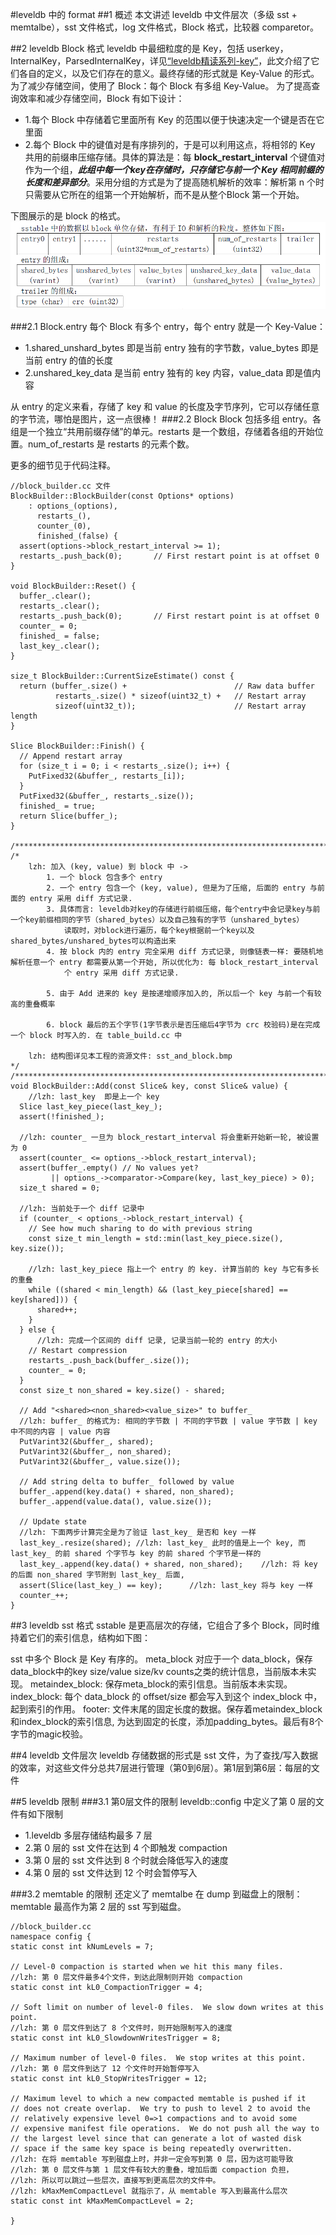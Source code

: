 #leveldb 中的 format
##1 概述
本文讲述 leveldb 中文件层次（多级 sst + memtalbe），sst 文件格式，log 文件格式，Block 格式，比较器 comparetor。

##2 leveldb Block 格式
leveldb 中最细粒度的是 Key，包括 userkey，InternalKey，ParsedInternalKey，详见[“leveldb精读系列-key”][1]，此文介绍了它们各自的定义，以及它们存在的意义。最终存储的形式就是 Key-Value 的形式。为了减少存储空间，使用了 Block：每个 Block 有多组 Key-Value。
为了提高查询效率和减少存储空间，Block 有如下设计：
- 1.每个 Block 中存储着它里面所有 Key 的范围以便于快速决定一个键是否在它里面
- 2.每个 Block 中的键值对是有序排列的，于是可以利用这点，将相邻的 Key 共用的前缀串压缩存储。具体的算法是：每 **block_restart_interval** 个键值对作为一个组，***此组中每一个key在存储时，只存储它与前一个 Key 相同前缀的长度和差异部分***。采用分组的方式是为了提高随机解析的效率：解析第 n 个时只需要从它所在的组第一个开始解析，而不是从整个Block 第一个开始。

下图展示的是 block 的格式。
![](/assets/leveldb/sst_block.bmp)

###2.1 Block.entry
每个 Block 有多个 entry，每个 entry 就是一个 Key-Value：
- 1.shared_unshard\_bytes 即是当前 entry 独有的字节数，value\_bytes 即是当前 entry 的值的长度
- 2.unshared\_key\_data 是当前 entry 独有的 key 内容，value_data 即是值内容

从 entry 的定义来看，存储了 key 和 value 的长度及字节序列，它可以存储任意的字节流，哪怕是图片，这一点很棒！
###2.2 Block
Block 包括多组 entry。各组是一个独立“共用前缀存储”的单元。restarts 是一个数组，存储着各组的开始位置。num\_of\_restarts 是 restarts 的元素个数。

更多的细节见于代码注释。

```
//block_builder.cc 文件
BlockBuilder::BlockBuilder(const Options* options)
    : options_(options),
      restarts_(),
      counter_(0),
      finished_(false) {
  assert(options->block_restart_interval >= 1);
  restarts_.push_back(0);       // First restart point is at offset 0
}

void BlockBuilder::Reset() {
  buffer_.clear();
  restarts_.clear();
  restarts_.push_back(0);       // First restart point is at offset 0
  counter_ = 0;
  finished_ = false;
  last_key_.clear();
}

size_t BlockBuilder::CurrentSizeEstimate() const {
  return (buffer_.size() +                        // Raw data buffer
          restarts_.size() * sizeof(uint32_t) +   // Restart array
          sizeof(uint32_t));                      // Restart array length
}

Slice BlockBuilder::Finish() {
  // Append restart array
  for (size_t i = 0; i < restarts_.size(); i++) {
    PutFixed32(&buffer_, restarts_[i]);
  }
  PutFixed32(&buffer_, restarts_.size());
  finished_ = true;
  return Slice(buffer_);
}

/************************************************************************/
/* 
	lzh: 加入 (key, value) 到 block 中 ->
		1. 一个 block 包含多个 entry
		2. 一个 entry 包含一个 (key, value), 但是为了压缩, 后面的 entry 与前面的 entry 采用 diff 方式记录.
		3. 具体而言: leveldb对key的存储进行前缀压缩，每个entry中会记录key与前一个key前缀相同的字节（shared_bytes）以及自己独有的字节（unshared_bytes）
			读取时，对block进行遍历，每个key根据前一个key以及shared_bytes/unshared_bytes可以构造出来
		4. 按 block 内的 entry 完全采用 diff 方式记录, 则像链表一样: 要随机地解析任意一个 entry 都需要从第一个开始, 所以优化为: 每 block_restart_interval 
			个 entry 采用 diff 方式记录.
		
		5. 由于 Add 进来的 key 是按递增顺序加入的, 所以后一个 key 与前一个有较高的重叠概率

		6. block 最后的五个字节(1字节表示是否压缩后4字节为 crc 校验码)是在完成一个 block 时写入的. 在 table_build.cc 中

	lzh: 结构图详见本工程的资源文件: sst_and_block.bmp
*/
/************************************************************************/
void BlockBuilder::Add(const Slice& key, const Slice& value) {
	//lzh: last_key  即是上一个 key
  Slice last_key_piece(last_key_);
  assert(!finished_);

  //lzh: counter_ 一旦为 block_restart_interval 将会重新开始新一轮, 被设置为 0
  assert(counter_ <= options_->block_restart_interval);
  assert(buffer_.empty() // No values yet?
         || options_->comparator->Compare(key, last_key_piece) > 0);
  size_t shared = 0;

  //lzh: 当前处于一个 diff 记录中
  if (counter_ < options_->block_restart_interval) {
    // See how much sharing to do with previous string
    const size_t min_length = std::min(last_key_piece.size(), key.size());

	//lzh: last_key_piece 指上一个 entry 的 key. 计算当前的 key 与它有多长的重叠
    while ((shared < min_length) && (last_key_piece[shared] == key[shared])) {
      shared++;
    }
  } else {
	  //lzh: 完成一个区间的 diff 记录, 记录当前一轮的 entry 的大小
    // Restart compression
    restarts_.push_back(buffer_.size());
    counter_ = 0;
  }
  const size_t non_shared = key.size() - shared;

  // Add "<shared><non_shared><value_size>" to buffer_
  //lzh: buffer_ 的格式为: 相同的字节数 | 不同的字节数 | value 字节数 | key 中不同的内容 | value 内容
  PutVarint32(&buffer_, shared);
  PutVarint32(&buffer_, non_shared);
  PutVarint32(&buffer_, value.size());

  // Add string delta to buffer_ followed by value
  buffer_.append(key.data() + shared, non_shared);
  buffer_.append(value.data(), value.size());

  // Update state
  //lzh: 下面两步计算完全是为了验证 last_key_ 是否和 key 一样
  last_key_.resize(shared);	//lzh: last_key_ 此时的值是上一个 key, 而 last_key_ 的前 shared 个字节与 key 的前 shared 个字节是一样的
  last_key_.append(key.data() + shared, non_shared);	//lzh: 将 key 的后面 non_shared 字节附到 last_key_ 后面, 
  assert(Slice(last_key_) == key);		//lzh: last_key 将与 key 一样
  counter_++;
}
```

##3 leveldb sst 格式
sstable 是更高层次的存储，它组合了多个 Block，同时维持着它们的索引信息，结构如下图：



sst 中多个 Block 是 Key 有序的。
meta\_block 对应于一个 data\_block，保存data\_block中的key size/value size/kv counts之类的统计信息，当前版本未实现。
metaindex\_block: 保存meta\_block的索引信息。当前版本未实现。
index\_block: 每个 data\_block 的 offset/size 都会写入到这个 index\_block 中，起到索引的作用。
footer: 文件末尾的固定长度的数据。保存着metaindex\_block和index\_block的索引信息, 为达到固定的长度，添加padding_bytes。最后有8个字节的magic校验。

##4 leveldb 文件层次
leveldb 存储数据的形式是 sst 文件，为了查找/写入数据的效率，对这些文件分总共7层进行管理（第0到6层）。第1层到第6层：每层的文件



##5 leveldb 限制
###3.1 第0层文件的限制
leveldb::config 中定义了第 0 层的文件有如下限制
- 1.leveldb 多层存储结构最多 7 层
- 2.第 0 层的 sst 文件在达到 4 个即触发 compaction
- 3.第 0 层的 sst 文件达到 8 个时就会降低写入的速度
- 4.第 0 层的 sst 文件达到 12 个时会暂停写入

###3.2 memtable 的限制
还定义了 memtalbe 在 dump 到磁盘上的限制：memtable 最高作为第 2 层的 sst 写到磁盘。

```
//block_builder.cc
namespace config {
static const int kNumLevels = 7;

// Level-0 compaction is started when we hit this many files.
//lzh: 第 0 层文件最多4个文件，到达此限制则开始 compaction
static const int kL0_CompactionTrigger = 4;

// Soft limit on number of level-0 files.  We slow down writes at this point.
//lzh: 第 0 层文件到达了 8 个文件时，则开始限制写入的速度
static const int kL0_SlowdownWritesTrigger = 8;

// Maximum number of level-0 files.  We stop writes at this point.
//lzh: 第 0 层文件到达了 12 个文件时开始暂停写入
static const int kL0_StopWritesTrigger = 12;

// Maximum level to which a new compacted memtable is pushed if it
// does not create overlap.  We try to push to level 2 to avoid the
// relatively expensive level 0=>1 compactions and to avoid some
// expensive manifest file operations.  We do not push all the way to
// the largest level since that can generate a lot of wasted disk
// space if the same key space is being repeatedly overwritten.
//lzh: 在将 memtable 写到磁盘上时，并非一定会写到第 0 层，因为这可能导致
//lzh: 第 0 层文件与第 1 层文件有较大的重叠，增加后面 compaction 负担，
//lzh: 所以可以跳过一些层次，直接写到更高层次的文件中。
//lzh: kMaxMemCompactLevel 就指示了，从 memtable 写入到最高什么层次
static const int kMaxMemCompactLevel = 2;

}
```







[1]: leveldb精读系列-key